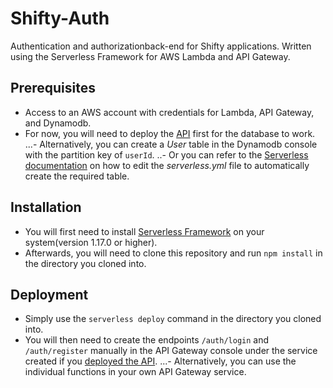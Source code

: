 # Shifty-Auth
Authentication and authorizationback-end for Shifty applications. Written using the 
Serverless Framework for AWS Lambda and API Gateway.
## Prerequisites
- Access to an AWS account with credentials for Lambda, API Gateway, and Dynamodb. 
- For now, you will need to deploy the [API](https://github.com/rdugue/Shifty-Serverless) first
for the database to work. 
...- Alternatively, you can create a *User* table in the Dynamodb console with 
the partition key of `userId`.
..- Or you can refer to the [Serverless documentation](https://serverless.com/framework/docs/providers/aws/guide/serverless.yml/)
on how to edit the *serverless.yml* file to automatically create the required table.
## Installation
- You will first need to install [Serverless Framework](https://serverless.com/framework/) on your
system(version 1.17.0 or higher). 
- Afterwards, you will need to clone this repository and run `npm install` in the directory 
you cloned into.
## Deployment
- Simply use the `serverless deploy` command in the directory you cloned into. 
- You will then need to create the endpoints `/auth/login` and `/auth/register` manually in 
the API Gateway console under the service created if you 
[deployed the API](https://github.com/rdugue/Shifty-Serverless).
...- Alternatively, you can use the individual functions in your own API Gateway service. 